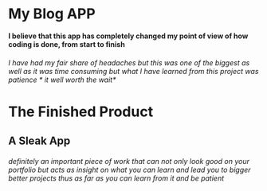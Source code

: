 # My Blog APP 
**I believe that this app has completely changed my point of view of how coding is done, from start to finish**
###### I have had my fair share of headaches but this was one of the biggest as well as it was time consuming but what I have learned from this project was patience * it well worth the wait* 
# The Finished Product 
## A Sleak App 
###### definitely an important piece of work that can not only look good on your portfolio but acts as insight on what you can learn and lead you to bigger better projects thus as far as you can learn from it and be patient 